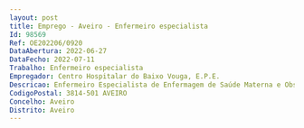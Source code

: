 ```yaml
--- 
layout: post
title: Emprego - Aveiro - Enfermeiro especialista
Id: 98569
Ref: OE202206/0920
DataAbertura: 2022-06-27
DataFecho: 2022-07-11
Trabalho: Enfermeiro especialista
Empregador: Centro Hospitalar do Baixo Vouga, E.P.E.
Descricao: Enfermeiro Especialista de Enfermagem de Saúde Materna e Obstétrica
CodigoPostal: 3814-501 AVEIRO
Concelho: Aveiro
Distrito: Aveiro
--- 
```

